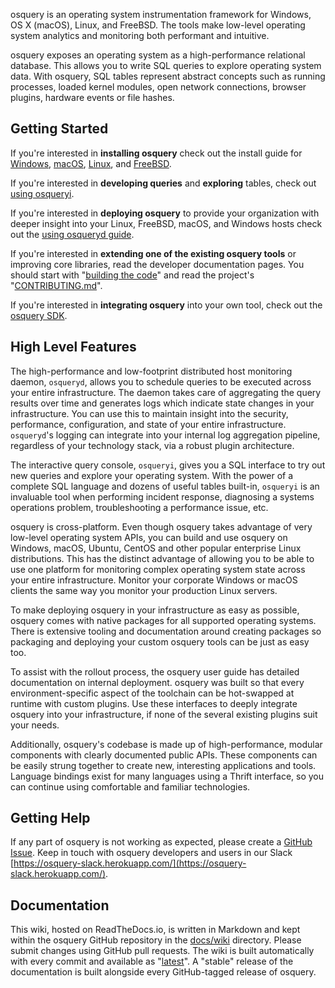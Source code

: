 osquery is an operating system instrumentation framework for Windows, OS X (macOS), Linux, and FreeBSD. The tools make low-level operating system analytics and monitoring both performant and intuitive.

osquery exposes an operating system as a high-performance relational database. This allows you to write SQL queries to explore operating system data. With osquery, SQL tables represent abstract concepts such as running processes, loaded kernel modules, open network connections, browser plugins, hardware events or file hashes.

## Getting Started

If you're interested in **installing osquery** check out the install guide for [Windows](installation/install-windows.md), [macOS](installation/install-macos.md), [Linux](installation/install-linux.md), and [FreeBSD](installation/install-freebsd.md).

If you're interested in **developing queries** and **exploring** tables, check out [using osqueryi](introduction/using-osqueryi.md).

If you're interested in **deploying osquery** to provide your organization with deeper insight into your Linux, FreeBSD, macOS, and Windows hosts check out the [using osqueryd guide](introduction/using-osqueryd.md).

If you're interested in **extending one of the existing osquery tools** or improving core libraries, read the developer documentation pages. You should start with "[building the code](development/building.md)" and read the project's "[CONTRIBUTING.md](https://github.com/osquery/osquery/blob/master/CONTRIBUTING.md)".

If you're interested in **integrating osquery** into your own tool, check out the [osquery SDK](development/osquery-sdk.md).

## High Level Features

The high-performance and low-footprint distributed host monitoring daemon, `osqueryd`, allows you to schedule queries to be executed across your entire infrastructure. The daemon takes care of aggregating the query results over time and generates logs which indicate state changes in your infrastructure. You can use this to maintain insight into the security, performance, configuration, and state of your entire infrastructure. `osqueryd`'s logging can integrate into your internal log aggregation pipeline, regardless of your technology stack, via a robust plugin architecture.

The interactive query console, `osqueryi`, gives you a SQL interface to try out new queries and explore your operating system. With the power of a complete SQL language and dozens of useful tables built-in, `osqueryi` is an invaluable tool when performing incident response, diagnosing a systems operations problem, troubleshooting a performance issue, etc.

osquery is cross-platform. Even though osquery takes advantage of very low-level operating system APIs, you can build and use osquery on Windows, macOS, Ubuntu, CentOS and other popular enterprise Linux distributions. This has the distinct advantage of allowing you to be able to use one platform for monitoring complex operating system state across your entire infrastructure. Monitor your corporate Windows or macOS clients the same way you monitor your production Linux servers.

To make deploying osquery in your infrastructure as easy as possible, osquery comes with native packages for all supported operating systems. There is extensive tooling and documentation around creating packages so packaging and deploying your custom osquery tools can be just as easy too.

To assist with the rollout process, the osquery user guide has detailed documentation on internal deployment. osquery was built so that every environment-specific aspect of the toolchain can be hot-swapped at runtime with custom plugins. Use these interfaces to deeply integrate osquery into your infrastructure, if none of the several existing plugins suit your needs.

Additionally, osquery's codebase is made up of high-performance, modular components with clearly documented public APIs. These components can be easily strung together to create new, interesting applications and tools. Language bindings exist for many languages using a Thrift interface, so you can continue using comfortable and familiar technologies.

## Getting Help

If any part of osquery is not working as expected, please create a [GitHub Issue](https://github.com/osquery/osquery/issues). Keep in touch with osquery developers and users in our Slack [https://osquery-slack.herokuapp.com/](https://osquery-slack.herokuapp.com/).

## Documentation

This wiki, hosted on ReadTheDocs.io, is written in Markdown and kept within the osquery GitHub repository in the [docs/wiki](https://github.com/osquery/osquery/tree/master/docs/wiki) directory. Please submit changes using GitHub pull requests. The wiki is built automatically with every commit and available as "[latest](https://osquery.readthedocs.io/en/latest/)". A "stable" release of the documentation is built alongside every GitHub-tagged release of osquery.
